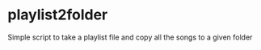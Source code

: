 playlist2folder
===============

Simple script to take a playlist file and copy all the songs to a given folder
